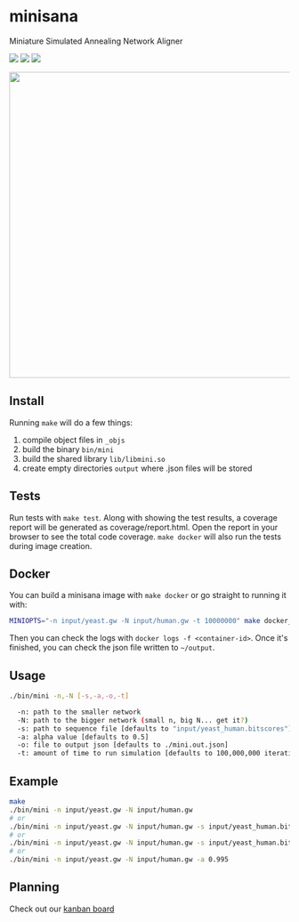 # minisana
Miniature Simulated Annealing Network Aligner

![](https://img.shields.io/badge/style-24%20kb-green.svg?style=plastic&label=binary%20size)
![](https://img.shields.io/badge/style-dope%20as%20shit-green.svg?style=plastic&label=dope%20meter)
![](https://img.shields.io/badge/style-75.4%25-yellow.svg?style=plastic&label=coverage)

<img src="http://i.imgur.com/tSLzyQg.png" width="550px">

## Install

Running `make` will do a few things:

  1. compile object files in `_objs`
  2. build the binary `bin/mini`
  3. build the shared library `lib/libmini.so`
  4. create empty directories `output` where .json files will be stored

## Tests

Run tests with `make test`. Along with showing the test results, a coverage report will be generated as coverage/report.html. Open the report in your browser to see the total code coverage. `make docker` will also run the tests during image creation.

## Docker

You can build a minisana image with `make docker` or go straight to running it with:

```sh
MINIOPTS="-n input/yeast.gw -N input/human.gw -t 10000000" make docker_run
```

Then you can check the logs with `docker logs -f <container-id>`. Once it's finished, you can check the json file written to `~/output`.

## Usage

```sh
./bin/mini -n,-N [-s,-a,-o,-t]

  -n: path to the smaller network
  -N: path to the bigger network (small n, big N... get it?)
  -s: path to sequence file [defaults to "input/yeast_human.bitscores"]
  -a: alpha value [defaults to 0.5]
  -o: file to output json [defaults to ./mini.out.json]
  -t: amount of time to run simulation [defaults to 100,000,000 iterations]
```

## Example

```sh
make
./bin/mini -n input/yeast.gw -N input/human.gw
# or
./bin/mini -n input/yeast.gw -N input/human.gw -s input/yeast_human.bitscores
# or
./bin/mini -n input/yeast.gw -N input/human.gw -s input/yeast_human.bitscores -a 0.995
# or
./bin/mini -n input/yeast.gw -N input/human.gw -a 0.995
```

## Planning

Check out our [kanban board](https://github.com/jamesalbert/minisana/projects/1)
